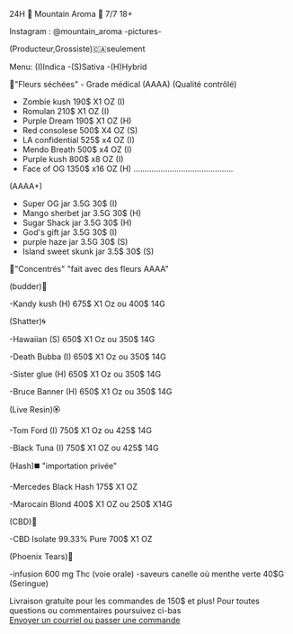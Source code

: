24H 🗻 Mountain Aroma 🗻 7/7 18+

Instagram : @mountain_aroma  -pictures-



(Producteur,Grossiste)🇨🇦seulement


Menu: (I)Indica -(S)Sativa -(H)Hybrid
 
🌱"Fleurs séchées" - Grade médical (AAAA) (Qualité contrôlé)


- Zombie kush  190$  X1 OZ (I)
- Romulan   210$  X1 OZ (I)
- Purple Dream  190$ X1 OZ (H)
- Red consolese  500$ X4 OZ (S)
- LA confidential   525$ x4 OZ (I)
- Mendo Breath   500$ x4 OZ (I)
- Purple kush   800$ x8 OZ (I)
- Face of OG   1350$ x16 OZ (H)
............................................








 (AAAA+)
- Super OG  jar 3.5G 30$ (I) 
- Mango sherbet jar 3.5G  30$ (H)
- Sugar Shack  jar  3.5G  30$ (H)
- God's gift  jar 3.5G  30$ (I)
- purple haze  jar 3.5G  30$ (S)
- Island sweet skunk jar 3.5$ 30$ (S)







🍯"Concentrés" "fait avec des fleurs AAAA"

(budder)🧀

-Kandy kush (H) 675$ X1 Oz ou 400$ 14G

(Shatter)🌀

-Hawaiian (S) 650$ X1 Oz ou 350$ 14G

-Death Bubba (I) 650$ X1 Oz ou 350$ 14G

-Sister glue  (H) 650$ X1 Oz ou 350$ 14G

-Bruce Banner (H) 650$ X1 Oz ou 350$ 14G

(Live Resin)🏵️

-Tom Ford (I) 750$ X1 Oz ou 425$ 14G

-Black Tuna (I) 750$ X1 OZ ou 425$ 14G

(Hash)◼️  "importation privée"

-Mercedes Black Hash 175$ X1 OZ

-Marocain Blond 400$ X1 OZ ou 250$ X14G

(CBD)🏥

-CBD Isolate 99.33% Pure 700$ X1 OZ



(Phoenix Tears)🏥

-infusion 600 mg Thc (voie orale)
-saveurs  canelle où menthe verte 40$G (Seringue)












Livraison gratuite pour les commandes de 150$ et plus!
<a>Pour toutes questions ou commentaires poursuivez ci-bas </br> <a href="mailto:visionerf33@protonmail.com">Envoyer un courriel ou passer une commande</a>














